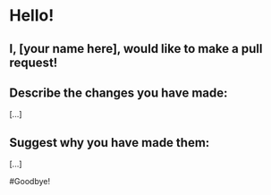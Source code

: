 # Hello!

## I, [your name here], would like to make a pull request!

## Describe the changes you have made:

[...]

## Suggest why you have made them:

[...]

#Goodbye!
